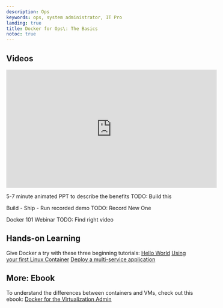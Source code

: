 ```yaml
---
description: Ops
keywords: ops, system administrator, IT Pro
landing: true
title: Docker for Ops\: The Basics
notoc: true
---
```


## Videos
<iframe width="560" height="315" src="https://www.youtube.com/embed/M7ZBF-JJWVU" frameborder="0" allowfullscreen></iframe>

5-7 minute animated PPT to describe the benefits TODO: Build this

Build - Ship - Run recorded demo TODO: Record New One

Docker 101 Webinar TODO: Find right video

## Hands-on Learning
Give Docker a try with these three beginning tutorials:
[Hello World](intro/hello)
[Using your first Linux Container](intro/alpine)
[Deploy a multi-service application](intro/swarm-stack-intro)

## More: Ebook
To understand the differences between containers and VMs, check out this ebook: [Docker for the Virtualization Admin](https://goto.docker.com/docker-for-the-virtualization-admin.html)

